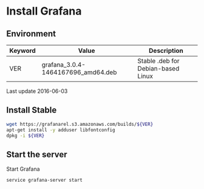 # Install Grafana

## Environment

Keyword     | Value             | Description
----        | ----              | ----
VER         | grafana_3.0.4-1464167696_amd64.deb  | Stable .deb for Debian-based Linux

Last update 2016-06-03


## Install Stable

~~~bash
wget https://grafanarel.s3.amazonaws.com/builds/${VER}
apt-get install -y adduser libfontconfig
dpkg -i ${VER}
~~~

## Start the server

Start Grafana

~~~bash
service grafana-server start
~~~
